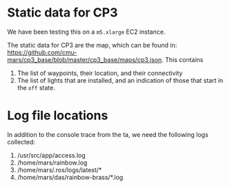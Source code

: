 # Static data for CP3

We have been testing this on a `m5.xlarge` EC2 instance.

The static data for CP3 are the map, which can be found in: https://github.com/cmu-mars/cp3_base/blob/master/cp3_base/maps/cp3.json. This contains
1.  The list of waypoints, their location, and their connectivity
2. The list of lights that are installed, and an indication of those that start in the `off` state.

# Log file locations
In addition to the console trace from the ta, we need the following logs collected:

1. /usr/src/app/access.log
2. /home/mars/rainbow.log
3. /home/mars/.ros/logs/latest/\*
4. /home/mars/das/rainbow-brass/\*.log
